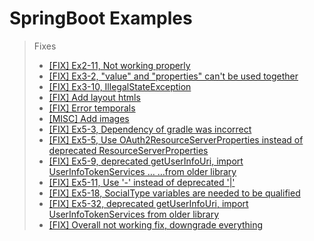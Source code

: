 # SpringBoot Examples

>Fixes
>* [\[FIX\] Ex2-11, Not working properly](https://github.com/Toygoon/SpringBoot-Examples/commit/beb59c657ec2d6bc8023f9df0798e9f10e9c7db2)
>* [\[FIX\] Ex3-2, "value" and "properties" can't be used together](https://github.com/Toygoon/SpringBoot-Examples/commit/74a471e04ad5ec4e4535566079c2a2f8d84fa41d)
>* [\[FIX\] Ex3-10, IllegalStateException](https://github.com/Toygoon/SpringBoot-Examples/commit/3d0035c0f9ed906fd03298e369fa056a5d49a781)
>* [\[FIX\] Add layout htmls](https://github.com/Toygoon/SpringBoot-Examples/commit/8e9792a89e2b56408a2d6d7ca5c7b850ccafef8a)
>* [\[FIX\] Error temporals](https://github.com/Toygoon/SpringBoot-Examples/commit/3d7afb698ca18dff657000b0f5147e294c6e59af)
>* [\[MISC\] Add images](https://github.com/Toygoon/SpringBoot-Examples/commit/e4301432e77cb4a535658d2b740cca34fc51e0c8)
>* [\[FIX\] Ex5-3, Dependency of gradle was incorrect](https://github.com/Toygoon/SpringBoot-Examples/commit/2636d5d8b309d142205022cc5e89285c5a361371)
>* [\[FIX\] Ex5-5, Use OAuth2ResourceServerProperties instead of deprecated ResourceServerProperties](https://github.com/Toygoon/SpringBoot-Examples/commit/ea0e096b267fdfeb2dc69c9f85e0931b232fcd0e)
>* [\[FIX\] Ex5-9, deprecated getUserInfoUri, import UserInfoTokenServices …
…from older library](https://github.com/Toygoon/SpringBoot-Examples/commit/8913326f5c2589c6a396e585d6b59192e09eecde)
>* [\[FIX\] Ex5-11, Use '-' instead of deprecated '|'](https://github.com/Toygoon/SpringBoot-Examples/commit/c79338a0bfdde77b2684acaa63d2926be05a0dc5)
>* [\[FIX\] Ex5-18, SocialType variables are needed to be qualified](https://github.com/Toygoon/SpringBoot-Examples/commit/745373122a85094c79da1d0c2f5cc165fad9c9a4)
>* [\[FIX\] Ex5-32, deprecated getUserInfoUri, import UserInfoTokenServices from older library](https://github.com/Toygoon/SpringBoot-Examples/commit/f41de3e326ca984d428c90c3198f12a91453d85b)
>* [\[FIX\] Overall not working fix, downgrade everything](https://github.com/Toygoon/SpringBoot-Examples/commit/f34add4b48375748b3c63f99d6dfde1b9e414c59)
